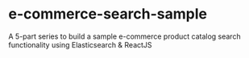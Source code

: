 # e-commerce-search-sample
A 5-part series to build a sample e-commerce product catalog search functionality using Elasticsearch &amp; ReactJS
